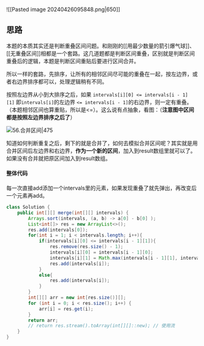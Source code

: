![[Pasted image 20240426095848.png|650]]
## 思路

本题的本质其实还是判断重叠区间问题。和刚刚的[[用最少数量的箭引爆气球]]、[[无重叠区间]]相都是一个套路。这几道题都是判断区间重叠，区别就是判断区间重叠后的逻辑，本题是判断区间重贴后要进行区间合并。

所以一样的套路，先排序，让所有的相邻区间尽可能的重叠在一起，按左边界，或者右边界排序都可以，处理逻辑稍有不同。

按照左边界从小到大排序之后，如果 `intervals[i][0] <= intervals[i - 1][1]` 即`intervals[i]`的左边界 `<= intervals[i - 1]`的右边界，则一定有重叠。（本题相邻区间也算重贴，所以是<=）。这么说有点抽象，看图：（**注意图中区间都是按照左边界排序之后了**）

![56.合并区间|475](https://code-thinking-1253855093.file.myqcloud.com/pics/20201223200632791.png)

知道如何判断重复之后，剩下的就是合并了，如何去模拟合并区间呢？其实就是用合并区间后左边界和右边界，**作为一个新的区间**，加入到result数组里就可以了。如果没有合并就把原区间加入到result数组。

#### 整体代码

每一次直接add添加一个intervals里的元素，如果发现重叠了就先弹出，再改变后一个元素再add。

```java
class Solution {
    public int[][] merge(int[][] intervals) {
        Arrays.sort(intervals, (a, b) -> a[0] - b[0] );
        List<int[]> res = new ArrayList<>();
        res.add(intervals[0]);
        for(int i = 1; i < intervals.length; i++){
            if(intervals[i][0] <= intervals[i - 1][1]){
                res.remove(res.size() - 1);
                intervals[i][0] = intervals[i - 1][0];
                intervals[i][1] = Math.max(intervals[i - 1][1], intervals[i][1]);
                res.add(intervals[i]);
            }
            else{
                res.add(intervals[i]);
            }
        }
        int[][] arr = new int[res.size()][];
        for (int i = 0; i < res.size(); i++) {
            arr[i] = res.get(i);
        }
        return arr;
        // return res.stream().toArray(int[][]::new); // 使用流
    }
}
```
